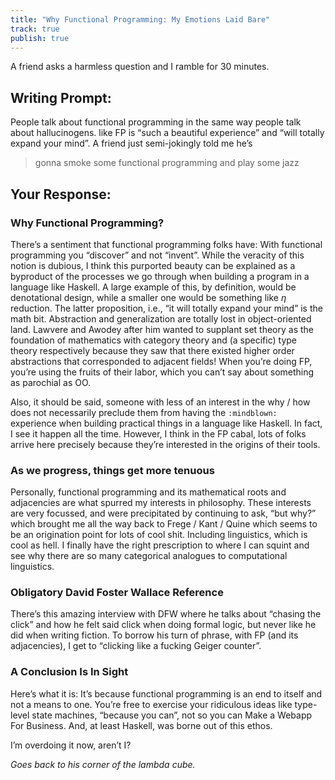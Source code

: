 ```yaml
---
title: "Why Functional Programming: My Emotions Laid Bare"
track: true
publish: true
---
```


A friend asks a harmless question and I ramble for 30 minutes.

## Writing Prompt:
People talk about functional programming in the same way people talk
about hallucinogens. like FP is “such a beautiful experience” and
“will totally expand your mind”. A friend just semi-jokingly told me
he’s

> gonna smoke some functional programming and play some jazz

## Your Response:

### Why Functional Programming?
There’s a sentiment that functional programming folks have: With
functional programming you “discover” and not “invent”. While the
veracity of this notion is dubious, I think this purported beauty can
be explained as a byproduct of the processes we go through when
building a program in a language like Haskell. A large example of
this, by definition, would be denotational design, while a smaller one
would be something like $\eta$ reduction. The latter proposition,
i.e., “it will totally expand your mind” is the math bit. Abstraction
and generalization are totally lost in object-oriented land. Lawvere
and Awodey after him wanted to supplant set theory as the foundation
of mathematics with category theory and (a specific) type theory
respectively because they saw that there existed higher order
abstractions that corresponded to adjacent fields! When you’re doing
FP, you’re using the fruits of their labor, which you can’t say about
something as parochial as OO.

Also, it should be said, someone with less of an interest in the why
/ how does not necessarily preclude them from having the `:mindblown:`
experience when building practical things in a language like
Haskell. In fact, I see it happen all the time. However, I think in
the FP cabal, lots of folks arrive here precisely because they’re
interested in the origins of their tools.

### As we progress, things get more tenuous
Personally, functional programming and its mathematical roots and
adjacencies are what spurred my interests in philosophy. These
interests are very focussed, and were precipitated by continuing to
ask, “but why?” which brought me all the way back to Frege / Kant /
Quine which seems to be an origination point for lots of cool
shit. Including linguistics, which is cool as hell. I finally have the
right prescription to where I can squint and see why there are so many
categorical analogues to computational linguistics.

### Obligatory David Foster Wallace Reference
There’s this amazing interview with DFW where he talks about “chasing
the click” and how he felt said click when doing formal logic, but
never like he did when writing fiction. To borrow his turn of phrase, with
FP (and its adjacencies), I get to “clicking like a fucking Geiger
counter”.

### A Conclusion Is In Sight
Here’s what it is: It’s because functional programming is an end to
itself and not a means to one. You’re free to exercise your ridiculous
ideas like type-level state machines, “because you can”, not so you
can Make a Webapp For Business. And, at least Haskell, was borne out
of this ethos.

I’m overdoing it now, aren’t I?

_Goes back to his corner of the lambda cube._
